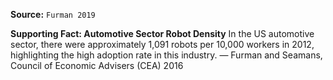 **Source:** `Furman 2019`

**Supporting Fact: Automotive Sector Robot Density**
In the US automotive sector, there were approximately 1,091 robots per 10,000 workers in 2012, highlighting the high adoption rate in this industry. — Furman and Seamans, Council of Economic Advisers (CEA) 2016
